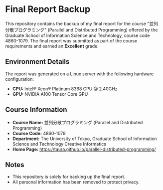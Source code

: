 # Final Report Backup

This repository contains the backup of my final report for the course "並列分散プログラミング" (Parallel and Distributed Programming) offered by the Graduate School of Information Science and Technology, course code 4860-1079. The final report was submitted as part of the course requirements and earned an **Excellent** grade.

## Environment Details

The report was generated on a Linux server with the following hardware configuration:

- **CPU:** Intel® Xeon® Platinum 8368 CPU @ 2.40GHz
- **GPU:** NVIDIA A100 Tensor Core GPU

## Course Information

- **Course Name:** 並列分散プログラミング (Parallel and Distributed Programming)
- **Course Code:** 4860-1079
- **Department:** The University of Tokyo, Graduate School of Information Science and Technology Creative Informatics
- **Home Page:** https://taura.github.io/parallel-distributed-programming/

## Notes

- This repository is solely for backing up the final report.
- All personal information has been removed to protect privacy.
